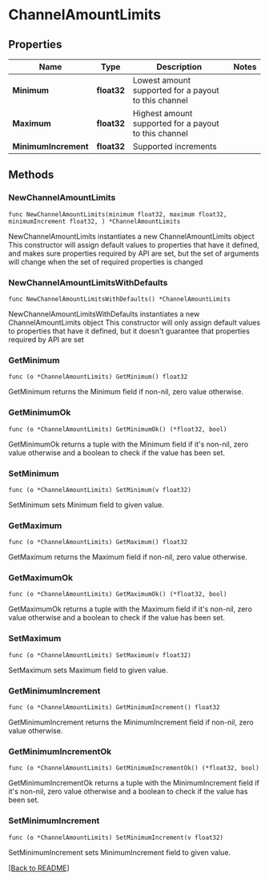 # ChannelAmountLimits

## Properties

| Name | Type | Description | Notes |
| ------------ | ------------- | ------------- | ------------- |
| **Minimum** | **float32** | Lowest amount supported for a payout to this channel |  |
| **Maximum** | **float32** | Highest amount supported for a payout to this channel |  |
| **MinimumIncrement** | **float32** | Supported increments |  |

## Methods

### NewChannelAmountLimits

`func NewChannelAmountLimits(minimum float32, maximum float32, minimumIncrement float32, ) *ChannelAmountLimits`

NewChannelAmountLimits instantiates a new ChannelAmountLimits object
This constructor will assign default values to properties that have it defined,
and makes sure properties required by API are set, but the set of arguments
will change when the set of required properties is changed

### NewChannelAmountLimitsWithDefaults

`func NewChannelAmountLimitsWithDefaults() *ChannelAmountLimits`

NewChannelAmountLimitsWithDefaults instantiates a new ChannelAmountLimits object
This constructor will only assign default values to properties that have it defined,
but it doesn't guarantee that properties required by API are set

### GetMinimum

`func (o *ChannelAmountLimits) GetMinimum() float32`

GetMinimum returns the Minimum field if non-nil, zero value otherwise.

### GetMinimumOk

`func (o *ChannelAmountLimits) GetMinimumOk() (*float32, bool)`

GetMinimumOk returns a tuple with the Minimum field if it's non-nil, zero value otherwise
and a boolean to check if the value has been set.

### SetMinimum

`func (o *ChannelAmountLimits) SetMinimum(v float32)`

SetMinimum sets Minimum field to given value.


### GetMaximum

`func (o *ChannelAmountLimits) GetMaximum() float32`

GetMaximum returns the Maximum field if non-nil, zero value otherwise.

### GetMaximumOk

`func (o *ChannelAmountLimits) GetMaximumOk() (*float32, bool)`

GetMaximumOk returns a tuple with the Maximum field if it's non-nil, zero value otherwise
and a boolean to check if the value has been set.

### SetMaximum

`func (o *ChannelAmountLimits) SetMaximum(v float32)`

SetMaximum sets Maximum field to given value.


### GetMinimumIncrement

`func (o *ChannelAmountLimits) GetMinimumIncrement() float32`

GetMinimumIncrement returns the MinimumIncrement field if non-nil, zero value otherwise.

### GetMinimumIncrementOk

`func (o *ChannelAmountLimits) GetMinimumIncrementOk() (*float32, bool)`

GetMinimumIncrementOk returns a tuple with the MinimumIncrement field if it's non-nil, zero value otherwise
and a boolean to check if the value has been set.

### SetMinimumIncrement

`func (o *ChannelAmountLimits) SetMinimumIncrement(v float32)`

SetMinimumIncrement sets MinimumIncrement field to given value.



[[Back to README]](../../README.md)


